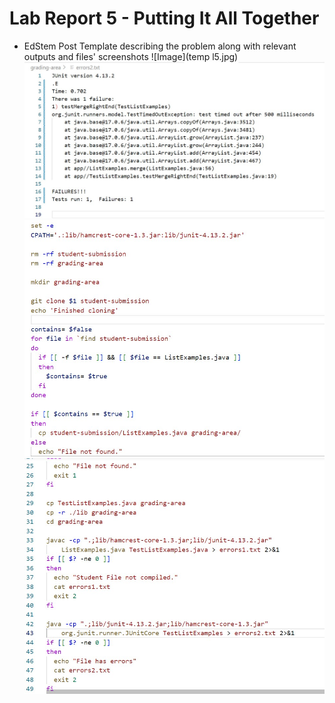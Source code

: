 # Lab Report 5 - Putting It All Together

* EdStem Post Template describing the problem along with relevant outputs and files' screenshots
![Image](temp l5.jpg)
![Image](err2.jpg)
![Image](gsh1.jpg)
![Image](gsh2.jpg)
